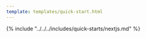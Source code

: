 ```yaml
---
template: templates/quick-start.html
---
```


<script>
  const meta = {
    what_you_will_learn: [
      "Create new Next.js app",
      "Install <a href='https://www.npmjs.com/package/@asgardeo/nextjs' target='_blank' rel='noopener noreferrer'>@asgardeo/nextjs</a> package",
      "Add user login and logout",
      "Display user profile information"
    ],
    prerequisites: [
      "About 15 minutes",
      "<a href='{{ base_path }}/get-started/create-asgardeo-account/'>{{ product_name }} account</a>",
      "Make sure you have a JavaScript package manager like <code>npm</code>, <code>yarn</code>, or <code>pnpm</code>.",
      "A favorite text editor or IDE"
    ],
    source_code: "<a href='https://github.com/asgardeo/web-ui-sdks/tree/main/samples/asgardeo-nextjs' target='_blank' class='github-icon'>Next.js App Sample</a>",
    whats_next: [
      "Try out <a href='{{ base_path }}/complete-guides/nextjs/introduction/' target='_blank'>{{ product_name }} complete Next.js guide</a>"
    ]
  };
</script>

{% include "../../../includes/quick-starts/nextjs.md" %}
